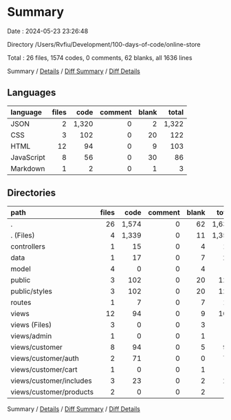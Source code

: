# Summary

Date : 2024-05-23 23:26:48

Directory /Users/Rvfiu/Development/100-days-of-code/online-store

Total : 26 files,  1574 codes, 0 comments, 62 blanks, all 1636 lines

Summary / [Details](details.md) / [Diff Summary](diff.md) / [Diff Details](diff-details.md)

## Languages
| language | files | code | comment | blank | total |
| :--- | ---: | ---: | ---: | ---: | ---: |
| JSON | 2 | 1,320 | 0 | 2 | 1,322 |
| CSS | 3 | 102 | 0 | 20 | 122 |
| HTML | 12 | 94 | 0 | 9 | 103 |
| JavaScript | 8 | 56 | 0 | 30 | 86 |
| Markdown | 1 | 2 | 0 | 1 | 3 |

## Directories
| path | files | code | comment | blank | total |
| :--- | ---: | ---: | ---: | ---: | ---: |
| . | 26 | 1,574 | 0 | 62 | 1,636 |
| . (Files) | 4 | 1,339 | 0 | 11 | 1,350 |
| controllers | 1 | 15 | 0 | 4 | 19 |
| data | 1 | 17 | 0 | 7 | 24 |
| model | 4 | 0 | 0 | 4 | 4 |
| public | 3 | 102 | 0 | 20 | 122 |
| public/styles | 3 | 102 | 0 | 20 | 122 |
| routes | 1 | 7 | 0 | 7 | 14 |
| views | 12 | 94 | 0 | 9 | 103 |
| views (Files) | 3 | 0 | 0 | 3 | 3 |
| views/admin | 1 | 0 | 0 | 1 | 1 |
| views/customer | 8 | 94 | 0 | 5 | 99 |
| views/customer/auth | 2 | 71 | 0 | 0 | 71 |
| views/customer/cart | 1 | 0 | 0 | 1 | 1 |
| views/customer/includes | 3 | 23 | 0 | 2 | 25 |
| views/customer/products | 2 | 0 | 0 | 2 | 2 |

Summary / [Details](details.md) / [Diff Summary](diff.md) / [Diff Details](diff-details.md)